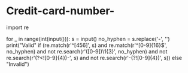 # Credit-card-number-

import re

for _ in range(int(input())):
    s = input()
    no_hyphen = s.replace('-', '')
    print("Valid" if (re.match(r'^[456]', s) and
                      re.match(r'^[0-9]{16}$', no_hyphen) and
                      not re.search(r'([0-9])\1{3}', no_hyphen) and
                      not re.search(r'(?<![0-9]{4})-', s) and
                      not re.search(r'-(?![0-9]{4})', s))
          else "Invalid")
